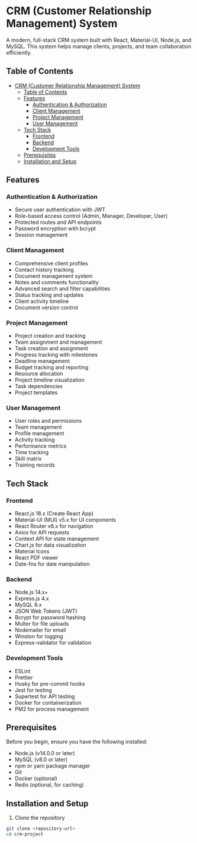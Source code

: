 # CRM (Customer Relationship Management) System

A modern, full-stack CRM system built with React, Material-UI, Node.js, and MySQL. This system helps manage clients, projects, and team collaboration efficiently.

## Table of Contents
- [CRM (Customer Relationship Management) System](#crm-customer-relationship-management-system)
  - [Table of Contents](#table-of-contents)
  - [Features](#features)
    - [Authentication \& Authorization](#authentication--authorization)
    - [Client Management](#client-management)
    - [Project Management](#project-management)
    - [User Management](#user-management)
  - [Tech Stack](#tech-stack)
    - [Frontend](#frontend)
    - [Backend](#backend)
    - [Development Tools](#development-tools)
  - [Prerequisites](#prerequisites)
  - [Installation and Setup](#installation-and-setup)

## Features

### Authentication & Authorization
- Secure user authentication with JWT
- Role-based access control (Admin, Manager, Developer, User)
- Protected routes and API endpoints
- Password encryption with bcrypt
- Session management

### Client Management
- Comprehensive client profiles
- Contact history tracking
- Document management system
- Notes and comments functionality
- Advanced search and filter capabilities
- Status tracking and updates
- Client activity timeline
- Document version control

### Project Management
- Project creation and tracking
- Team assignment and management
- Task creation and assignment
- Progress tracking with milestones
- Deadline management
- Budget tracking and reporting
- Resource allocation
- Project timeline visualization
- Task dependencies
- Project templates

### User Management
- User roles and permissions
- Team management
- Profile management
- Activity tracking
- Performance metrics
- Time tracking
- Skill matrix
- Training records

## Tech Stack

### Frontend
- React.js 18.x (Create React App)
- Material-UI (MUI) v5.x for UI components
- React Router v6.x for navigation
- Axios for API requests
- Context API for state management
- Chart.js for data visualization
- Material Icons
- React PDF viewer
- Date-fns for date manipulation

### Backend
- Node.js 14.x+
- Express.js 4.x
- MySQL 8.x
- JSON Web Tokens (JWT)
- Bcrypt for password hashing
- Multer for file uploads
- Nodemailer for email
- Winston for logging
- Express-validator for validation

### Development Tools
- ESLint
- Prettier
- Husky for pre-commit hooks
- Jest for testing
- Supertest for API testing
- Docker for containerization
- PM2 for process management

## Prerequisites

Before you begin, ensure you have the following installed:
- Node.js (v14.0.0 or later)
- MySQL (v8.0 or later)
- npm or yarn package manager
- Git
- Docker (optional)
- Redis (optional, for caching)

## Installation and Setup

1. Clone the repository
```bash
git clone <repository-url>
cd crm-project